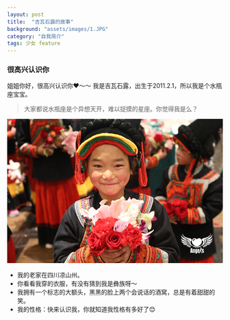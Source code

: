 ```yaml
---
layout: post
title:  "吉瓦石露的故事"
background: "assets/images/1.JPG"
category: "自我简介"
tags: 少女 feature
---
```


### 很高兴认识你 

姐姐你好，很高兴认识你❤️～～
我是吉瓦石露，出生于2011.2.1，所以我是个水瓶座宝宝。

> 大家都说水瓶座是个异想天开，难以捉摸的星座。你觉得我是么？
 
![我的照片](../assets/images/5.JPG)

+ 我的老家在四川凉山州。
+ 你看看我穿的衣服，有没有猜到我是彝族呀～
+ 我拥有一个标志的大额头，黑黑的脸上两个会说话的酒窝，总是有着甜甜的笑。
+ 我的性格：快来认识我，你就知道我性格有多好了😊
